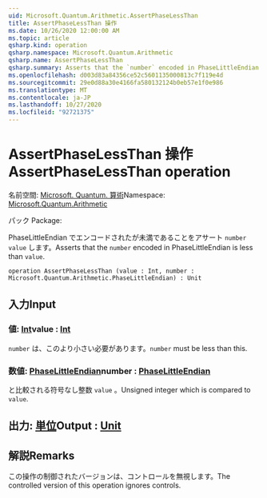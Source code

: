 ```yaml
---
uid: Microsoft.Quantum.Arithmetic.AssertPhaseLessThan
title: AssertPhaseLessThan 操作
ms.date: 10/26/2020 12:00:00 AM
ms.topic: article
qsharp.kind: operation
qsharp.namespace: Microsoft.Quantum.Arithmetic
qsharp.name: AssertPhaseLessThan
qsharp.summary: Asserts that the `number` encoded in PhaseLittleEndian is less than `value`.
ms.openlocfilehash: d003d83a84356ce52c5601135000813c7f119e4d
ms.sourcegitcommit: 29e0d88a30e4166fa580132124b0eb57e1f0e986
ms.translationtype: MT
ms.contentlocale: ja-JP
ms.lasthandoff: 10/27/2020
ms.locfileid: "92721375"
---
```

# <a name="assertphaselessthan-operation"></a><span data-ttu-id="2747e-102">AssertPhaseLessThan 操作</span><span class="sxs-lookup"><span data-stu-id="2747e-102">AssertPhaseLessThan operation</span></span>

<span data-ttu-id="2747e-103">名前空間: [Microsoft. Quantum. 算術](xref:Microsoft.Quantum.Arithmetic)</span><span class="sxs-lookup"><span data-stu-id="2747e-103">Namespace: [Microsoft.Quantum.Arithmetic](xref:Microsoft.Quantum.Arithmetic)</span></span>

<span data-ttu-id="2747e-104">パック [](https://nuget.org/packages/)</span><span class="sxs-lookup"><span data-stu-id="2747e-104">Package: [](https://nuget.org/packages/)</span></span>


<span data-ttu-id="2747e-105">PhaseLittleEndian でエンコードされたが未満であることをアサート `number` `value` します。</span><span class="sxs-lookup"><span data-stu-id="2747e-105">Asserts that the `number` encoded in PhaseLittleEndian is less than `value`.</span></span>

```qsharp
operation AssertPhaseLessThan (value : Int, number : Microsoft.Quantum.Arithmetic.PhaseLittleEndian) : Unit
```


## <a name="input"></a><span data-ttu-id="2747e-106">入力</span><span class="sxs-lookup"><span data-stu-id="2747e-106">Input</span></span>

### <a name="value--int"></a><span data-ttu-id="2747e-107">値: [Int](xref:microsoft.quantum.lang-ref.int)</span><span class="sxs-lookup"><span data-stu-id="2747e-107">value : [Int](xref:microsoft.quantum.lang-ref.int)</span></span>

<span data-ttu-id="2747e-108">`number` は、このより小さい必要があります。</span><span class="sxs-lookup"><span data-stu-id="2747e-108">`number` must be less than this.</span></span>


### <a name="number--phaselittleendian"></a><span data-ttu-id="2747e-109">数値: [PhaseLittleEndian](xref:Microsoft.Quantum.Arithmetic.PhaseLittleEndian)</span><span class="sxs-lookup"><span data-stu-id="2747e-109">number : [PhaseLittleEndian](xref:Microsoft.Quantum.Arithmetic.PhaseLittleEndian)</span></span>

<span data-ttu-id="2747e-110">と比較される符号なし整数 `value` 。</span><span class="sxs-lookup"><span data-stu-id="2747e-110">Unsigned integer which is compared to `value`.</span></span>



## <a name="output--unit"></a><span data-ttu-id="2747e-111">出力: [単位](xref:microsoft.quantum.lang-ref.unit)</span><span class="sxs-lookup"><span data-stu-id="2747e-111">Output : [Unit](xref:microsoft.quantum.lang-ref.unit)</span></span>



## <a name="remarks"></a><span data-ttu-id="2747e-112">解説</span><span class="sxs-lookup"><span data-stu-id="2747e-112">Remarks</span></span>

<span data-ttu-id="2747e-113">この操作の制御されたバージョンは、コントロールを無視します。</span><span class="sxs-lookup"><span data-stu-id="2747e-113">The controlled version of this operation ignores controls.</span></span>